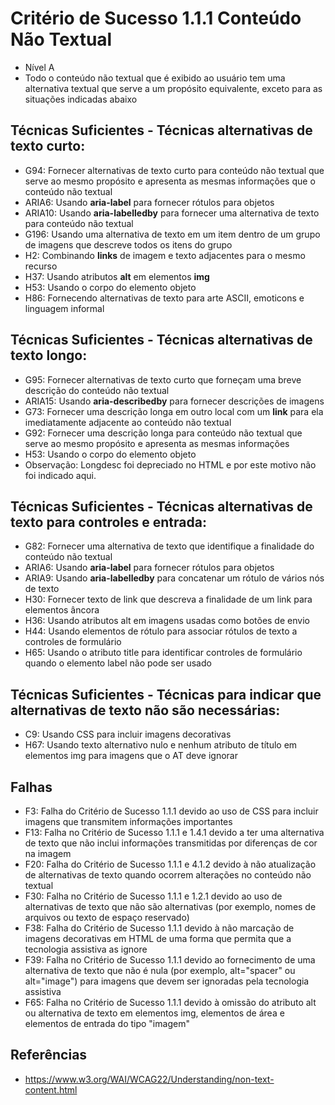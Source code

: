 # Critério de Sucesso 1.1.1 Conteúdo Não Textual
* Nível A
* Todo o conteúdo não textual que é exibido ao usuário tem uma alternativa textual que serve a um propósito equivalente, exceto para as situações indicadas abaixo

## Técnicas Suficientes - Técnicas alternativas de texto curto:
* G94: Fornecer alternativas de texto curto para conteúdo não textual que serve ao mesmo propósito e apresenta as mesmas informações que o conteúdo não textual
* ARIA6: Usando **aria-label** para fornecer rótulos para objetos
* ARIA10: Usando **aria-labelledby** para fornecer uma alternativa de texto para conteúdo não textual
* G196: Usando uma alternativa de texto em um item dentro de um grupo de imagens que descreve todos os itens do grupo
* H2: Combinando **links** de imagem e texto adjacentes para o mesmo recurso
* H37: Usando atributos **alt** em elementos **img**
* H53: Usando o corpo do elemento objeto
* H86: Fornecendo alternativas de texto para arte ASCII, emoticons e linguagem informal

## Técnicas Suficientes - Técnicas alternativas de texto longo:
* G95: Fornecer alternativas de texto curto que forneçam uma breve descrição do conteúdo não textual
* ARIA15: Usando **aria-describedby** para fornecer descrições de imagens
* G73: Fornecer uma descrição longa em outro local com um **link** para ela imediatamente adjacente ao conteúdo não textual
* G92: Fornecer uma descrição longa para conteúdo não textual que serve ao mesmo propósito e apresenta as mesmas informações
* H53: Usando o corpo do elemento objeto
* Observação: Longdesc foi depreciado no HTML e por este motivo não foi indicado aqui.

## Técnicas Suficientes - Técnicas alternativas de texto para controles e entrada:
* G82: Fornecer uma alternativa de texto que identifique a finalidade do conteúdo não textual
* ARIA6: Usando **aria-label** para fornecer rótulos para objetos
* ARIA9: Usando **aria-labelledby** para concatenar um rótulo de vários nós de texto
* H30: Fornecer texto de link que descreva a finalidade de um link para elementos âncora
* H36: Usando atributos alt em imagens usadas como botões de envio
* H44: Usando elementos de rótulo para associar rótulos de texto a controles de formulário
* H65: Usando o atributo title para identificar controles de formulário quando o elemento label não pode ser usado

## Técnicas Suficientes - Técnicas para indicar que alternativas de texto não são necessárias:
* C9: Usando CSS para incluir imagens decorativas
* H67: Usando texto alternativo nulo e nenhum atributo de título em elementos img para imagens que o AT deve ignorar

## Falhas
* F3: Falha do Critério de Sucesso 1.1.1 devido ao uso de CSS para incluir imagens que transmitem informações importantes
* F13: Falha no Critério de Sucesso 1.1.1 e 1.4.1 devido a ter uma alternativa de texto que não inclui informações transmitidas por diferenças de cor na imagem
* F20: Falha do Critério de Sucesso 1.1.1 e 4.1.2 devido à não atualização de alternativas de texto quando ocorrem alterações no conteúdo não textual
* F30: Falha no Critério de Sucesso 1.1.1 e 1.2.1 devido ao uso de alternativas de texto que não são alternativas (por exemplo, nomes de arquivos ou texto de espaço reservado)
* F38: Falha do Critério de Sucesso 1.1.1 devido à não marcação de imagens decorativas em HTML de uma forma que permita que a tecnologia assistiva as ignore
* F39: Falha no Critério de Sucesso 1.1.1 devido ao fornecimento de uma alternativa de texto que não é nula (por exemplo, alt="spacer" ou alt="image") para imagens que devem ser ignoradas pela tecnologia assistiva
* F65: Falha no Critério de Sucesso 1.1.1 devido à omissão do atributo alt ou alternativa de texto em elementos img, elementos de área e elementos de entrada do tipo "imagem"

## Referências
* https://www.w3.org/WAI/WCAG22/Understanding/non-text-content.html